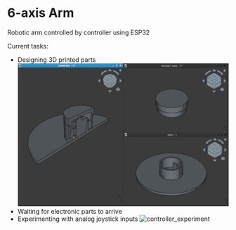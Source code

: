 # 6-axis Arm

Robotic arm controlled by controller using ESP32

Current tasks:
- Designing 3D printed parts
![CAD_progress](assets/cad_wip.png)
- Waiting for electronic parts to arrive
- Experimenting with analog joystick inputs
![controller_experiment](assets/controller_experiment.png)
